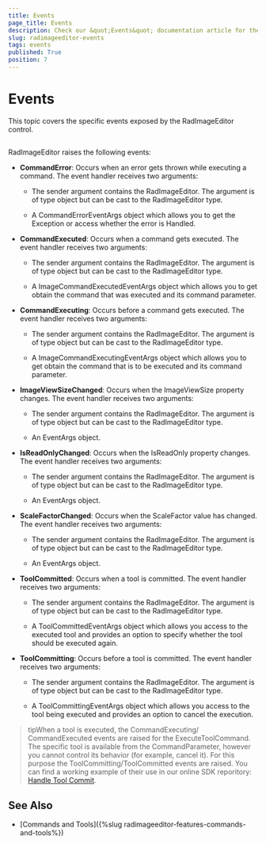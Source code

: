 ```yaml
---
title: Events
page_title: Events
description: Check our &quot;Events&quot; documentation article for the RadImageEditor {{ site.framework_name }} control.
slug: radimageeditor-events
tags: events
published: True
position: 7
---
```


# Events



This topic covers the specific events exposed by the RadImageEditor control.

## 

RadImageEditor raises the following events:

* __CommandError__: Occurs when an error gets thrown while executing a command. The event handler receives two arguments:
            

	* The sender argument contains the RadImageEditor. The argument is of type object but can be cast to the RadImageEditor type.
	                
	
	* A CommandErrorEventArgs object which allows you to get the Exception or access whether the error is Handled.
                

* __CommandExecuted__: Occurs when a command gets executed. The event handler receives two arguments:
            

	* The sender argument contains the RadImageEditor. The argument is of type object but can be cast to the RadImageEditor type.
	                
	
	* A ImageCommandExecutedEventArgs object which allows you to get obtain the command that was executed and its command parameter.
                

* __CommandExecuting__: Occurs before a command gets executed. The event handler receives two arguments:
            

	* The sender argument contains the RadImageEditor. The argument is of type object but can be cast to the RadImageEditor type.
	                
	
	* A ImageCommandExecutingEventArgs object which allows you to get obtain the command that is to be executed and its command parameter.
	                

* __ImageViewSizeChanged__: Occurs when the ImageViewSize property changes. The event handler receives two arguments:
            

	* The sender argument contains the RadImageEditor. The argument is of type object but can be cast to the RadImageEditor type.
	                
	
	* An EventArgs object.
                

* __IsReadOnlyChanged__: Occurs when the IsReadOnly property changes. The event handler receives two arguments:
            

	* The sender argument contains the RadImageEditor. The argument is of type object but can be cast to the RadImageEditor type.
	                
	
	* An EventArgs object.
	                

* __ScaleFactorChanged__: Occurs when the ScaleFactor value has changed. The event handler receives two arguments:
            

	* The sender argument contains the RadImageEditor. The argument is of type object but can be cast to the RadImageEditor type.
	                
	
	* An EventArgs object.
                

* __ToolCommitted__: Occurs when a tool is committed. The event handler receives two arguments:
            

	* The sender argument contains the RadImageEditor. The argument is of type object but can be cast to the RadImageEditor type.
	                
	
	* A ToolCommittedEventArgs object which allows you access to the executed tool and provides an option to specify whether the tool should be executed again.
                

* __ToolCommitting__: Occurs before a tool is committed. The event handler receives two arguments:
            
	
	* The sender argument contains the RadImageEditor. The argument is of type object but can be cast to the RadImageEditor type.
	                
	
	* A ToolCommittingEventArgs object which allows you access to the tool being executed and provides an option to cancel the execution.
	                

>tipWhen a tool is executed, the CommandExecuting/ CommandExecuted events are raised for the ExecuteToolCommand. The specific tool is available from the CommandParameter, however you cannot control its behavior (for example, cancel it). For this purpose the ToolCommitting/ToolCommitted events are raised. You can find a working example of their use in our online SDK reporitory: [Handle Tool Commit](https://github.com/telerik/xaml-sdk/tree/master/ImageEditor/HandleToolCommit).
          

## See Also

 * [Commands and Tools]({%slug radimageeditor-features-commands-and-tools%})
